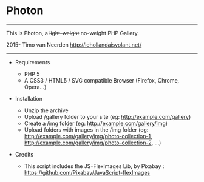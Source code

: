 # Photon 

---

This is Photon, a ~~light-weight~~ no-weight PHP Gallery.

2015- Timo van Neerden http://lehollandaisvolant.net/

---

- Requirements
  * PHP 5
  * A CSS3 / HTML5 / SVG compatible Browser (Firefox, Chrome, Opera…)

- Installation
  * Unzip the archive
  * Upload /gallery folder to your site (eg: http://example.com/gallery)
  * Create a /img folder (eg: http://example.com/gallery/img)
  * Upload folders with images in the /img folder (eg: http://example.com/gallery/img/photo-collection-1, http://example.com/gallery/img/photo-collection-2, …)


- Credits
  * This script includes the JS-FlexImages Lib, by Pixabay : https://github.com/Pixabay/JavaScript-flexImages